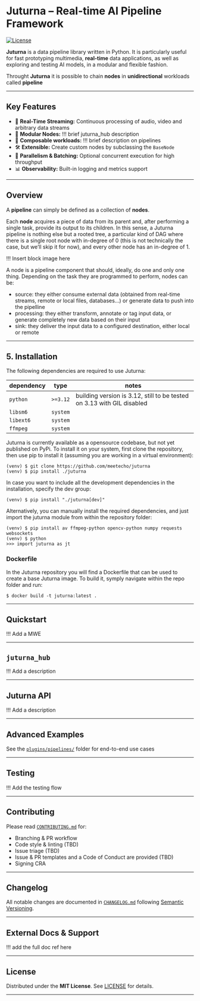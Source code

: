 # Juturna – Real-time AI Pipeline Framework

[![License](https://img.shields.io/github/license/meetecho/juturna)](LICENSE)

**Juturna** is a data pipeline library written in Python. It is particularly useful for fast prototyping multimedia, **real-time** data applications, as well as exploring and testing AI models, in a modular and flexible fashion.

Throught **Juturna** it is possible to chain **nodes** in **unidirectional** workloads called **pipeline**

---

## Key Features

* 🎯 **Real-Time Streaming:** Continuous processing of audio, video and arbitrary data streams
* 🔌 **Modular Nodes:** !!! brief juturna_hub description 
* 🔗 **Composable workloads:** !!! brief description on pipelines
* 🛠️ **Extensible:** Create custom nodes by subclassing the `BaseNode` 
* 🚀 **Parallelism & Batching:** Optional concurrent execution for high throughput
* 📊 **Observability:** Built-in logging and metrics support

---

## Overview

A **pipeline** can simply be defined as a collection of **nodes**. 

Each **node** acquires a piece of data from its parent and, after performing a single task, provide its output to its children. In this sense, a Juturna pipeline is nothing else but a rooted tree, a particular kind of DAG where there is a single root node with in-degree of 0 (this is not technically the case, but we’ll skip it for now), and every other node has an in-degree of 1.

!!! Insert block image here

A node is a pipeline component that should, ideally, do one and only one thing. Depending on the task they are programmed to perform, nodes can be:

- source: they either consume external data (obtained from real-time streams, remote or local files, databases…) or generate data to push into the pipelline
- processing: they either transform, annotate or tag input data, or generate completely new data based on their input
- sink: they deliver the input data to a configured destination, either local or remote

---

## 5. Installation

The following dependencies are required to use Juturna:

| dependency |   type   | notes |
|------------|----------|-------|
| `python`   | `>=3.12` | building version is 3.12, still to be tested on 3.13 with GIL disabled |
| `libsm6`   | `system` | |
| `libext6`  | `system` | |
| `ffmpeg`   | `system` | |


Juturna is currently available as a opensource codebase, but not yet published on PyPi. 
To install it on your system, first clone the repository, then use pip to install it (assuming you are working in a virtual environment):

```
(venv) $ git clone https://github.com/meetecho/juturna
(venv) $ pip install ./juturna
```

In case you want to include all the development dependencies in the installation, specify the dev group:

```
(venv) $ pip install "./juturna[dev]"
```

Alternatively, you can manually install the required dependencies, and just import the juturna module from within the repository folder:

```
(venv) $ pip install av ffmpeg-python opencv-python numpy requests websockets
(venv) $ python
>>> import juturna as jt
```

### Dockerfile

In the Juturna repository you will find a Dockerfile that can be used to create a base Juturna image. To build it, symply navigate within the repo folder and run:

```
$ docker build -t juturna:latest .
```

---

## Quickstart

!!! Add a MWE 

---

## `juturna_hub`

!!! Add a description

---

## Juturna API

!!! Add a description

---

## Advanced Examples

See the [`plugins/pipelines/`](./plugins/pipelines/) folder for end-to-end use cases

---

## Testing

!!! Add the testing flow

---

## Contributing

Please read [`CONTRIBUTING.md`](./CONTRIBUTING.md) for:

* Branching & PR workflow 
* Code style & linting (TBD)
* Issue triage (TBD)
* Issue & PR templates and a Code of Conduct are provided (TBD)
* Signing CRA

---

## Changelog

All notable changes are documented in [`CHANGELOG.md`](./CHANGELOG.md) following [Semantic Versioning](https://semver.org).

---

## External Docs & Support

!!! add the full doc ref here

---

## License

Distributed under the **MIT License**. See [LICENSE](./LICENSE) for details.

---